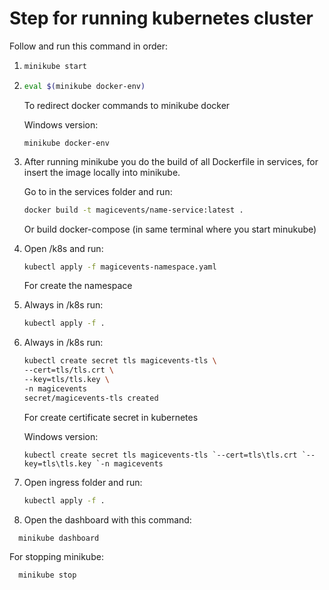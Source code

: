# Step for running kubernetes cluster

Follow and run this command in order:

1) ```bash 
   minikube start 
   ```

2) ```bash 
   eval $(minikube docker-env) 
   ```
   To redirect docker commands to minikube docker

   Windows version:
   ```shell 
   minikube docker-env
   ```
3) After running minikube you do the build of all Dockerfile in services, for insert the image locally into minikube.

   Go to in the services folder and run:
   ```bash
   docker build -t magicevents/name-service:latest .
   ```
   Or build docker-compose (in same terminal where you start minukube)
4) Open /k8s and run: 
    ```bash 
    kubectl apply -f magicevents-namespace.yaml
   ```
   For create the namespace

5) Always in /k8s run:
    ```bash
    kubectl apply -f .
    ```

6) Always in /k8s run:
    ```bash
    kubectl create secret tls magicevents-tls \
    --cert=tls/tls.crt \
    --key=tls/tls.key \
    -n magicevents
    secret/magicevents-tls created
    ```
    For create certificate secret in kubernetes

   Windows version:
   ```shell
   kubectl create secret tls magicevents-tls `--cert=tls\tls.crt `--key=tls\tls.key `-n magicevents
   ```

7) Open ingress folder and run:
    ```bash
    kubectl apply -f .
    ```
8) Open the dashboard with this command:
```bash
  minikube dashboard
```

For stopping minikube:
```bash
  minikube stop
```